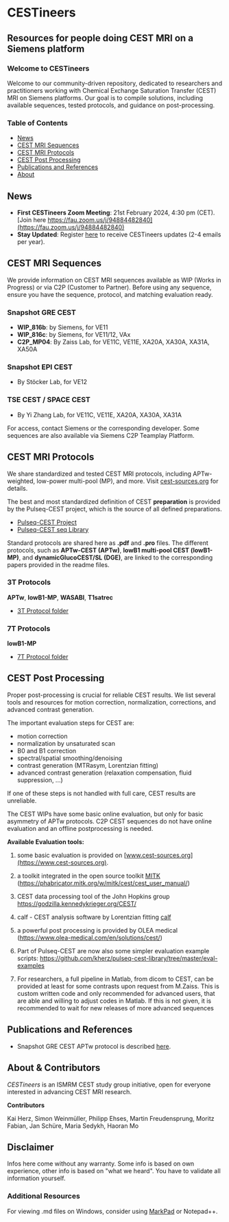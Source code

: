 # CESTineers

## Resources for people doing CEST MRI on a Siemens platform

### Welcome to CESTineers
Welcome to our community-driven repository, dedicated to researchers and practitioners working with Chemical Exchange Saturation Transfer (CEST) MRI on Siemens platforms. Our goal is to compile solutions, including available sequences, tested protocols, and guidance on post-processing.

### Table of Contents
- [News](#news)
- [CEST MRI Sequences](#cest-mri-sequences)
- [CEST MRI Protocols](#cest-mri-protocols)
- [CEST Post Processing](#cest-post-processing)
- [Publications and References](#publications-and-references)
- [About](#about--contributors)

## News
- **First CESTineers Zoom Meeting**: 21st February 2024, 4:30 pm (CET). [Join here https://fau.zoom.us/j/94884482840](https://fau.zoom.us/j/94884482840)
- **Stay Updated**: Register [here](https://forms.gle/d2gtuLn5xvVgeAZY8) to receive CESTineers updates (2-4 emails per year).

## CEST MRI Sequences
We provide information on CEST MRI sequences available as WIP (Works in Progress) or via C2P (Customer to Partner). Before using any sequence, ensure you have the sequence, protocol, and matching evaluation ready. 

### Snapshot GRE CEST
- **WIP_816b**: by Siemens, for VE11 
- **WIP_816c**: by Siemens, for VE11/12, VAx 
- **C2P_MP04**: By Zaiss Lab, for VE11C, VE11E, XA20A, XA30A, XA31A, XA50A
### Snapshot EPI CEST
- By Stöcker Lab, for VE12

### TSE CEST / SPACE CEST
- By Yi Zhang Lab, for VE11C, VE11E, XA20A, XA30A, XA31A

For access, contact Siemens or the corresponding developer. Some sequences are also available via Siemens C2P Teamplay Platform.

## CEST MRI Protocols
We share standardized and tested CEST MRI protocols, including APTw-weighted, low-power multi-pool (MP), and more. Visit [cest-sources.org](http://cest-sources.org/doku.php?id=standard_cest_protocols) for details.

The best and most standardized definition of CEST **preparation** is provided by the Pulseq-CEST project, which is the source of all defined preparations.

- [Pulseq-CEST Project](https://pulseq-cest.github.io/)
- [Pulseq-CEST seq Library](https://github.com/kherz/pulseq-cest-library/tree/master/seq-library)

Standard protocols are shared here as **.pdf** and **.pro** files. The different protocols, such as **APTw-CEST (APTw)**, **lowB1 multi-pool CEST (lowB1-MP)**, and **dynamicGlucoCEST/SL (DGE)**, are linked to the corresponding papers provided in the readme files.

### 3T Protocols
**APTw**, **lowB1-MP**, **WASABI**, **T1satrec**
- [3T Protocol folder](prot/3T/)

### 7T Protocols
**lowB1-MP**
- [7T Protocol folder](prot/7T/)

## CEST Post Processing
Proper post-processing is crucial for reliable CEST results. We list several tools and resources for motion correction, normalization, corrections, and advanced contrast generation.

The important evaluation steps for CEST are:
 - motion correction
 - normalization by unsaturated scan
 - B0 and B1 correction
 - spectral/spatial smoothing/denoising
 - contrast generation (MTRasym, Lorentzian fitting)
 - advanced contrast generation (relaxation compensation, fluid suppression, ...)
 
 If one of these steps is not handled with full care, CEST results are unreliable.

The CEST WIPs have some basic online evaluation, but only for  basic asymmetry of APTw protocols.
C2P CEST sequences do not have online evaluation and an offline postprocessing is needed.

**Available Evaluation tools:**

 1. some basic evaluation is provided on [www.cest-sources.org](https://www.cest-sources.org).
 
 2. a toolkit integrated in the open source toolkit [MITK](https://www.mitk.org/wiki/The_Medical_Imaging_Interaction_Toolkit_(MITK))
    (https://phabricator.mitk.org/w/mitk/cest/cest_user_manual/)
 3.  CEST data processing tool of the John Hopkins group https://godzilla.kennedykrieger.org/CEST/  

 4. calf - CEST analysis software by Lorentzian fitting  [calf](https://github.com/MPR-UKD/calf)
 
 5. a powerful post processing is provided by OLEA medical (https://www.olea-medical.com/en/solutions/cest/)
    
 7. Part of Pulseq-CEST are now also some simpler evaluation example scripts:  https://github.com/kherz/pulseq-cest-library/tree/master/eval-examples
 
 8. For researchers, a full pipeline in Matlab, from dicom to CEST, can be provided at least for some contrasts upon request from M.Zaiss.
 This is custom written code and only recommended for advanced users, that are able and willing to adjust codes in Matlab.
 If this is not given, it is recommended to wait for new releases of more advanced sequences

## Publications and References
- Snapshot GRE CEST APTw protocol is described [here](https://arxiv.org/abs/2207.00261).

## About & Contributors
*CESTineers* is an ISMRM CEST study group initiative, open for everyone interested in advancing CEST MRI research.

**Contributors**

Kai Herz,
Simon Weinmüller,
Philipp Ehses,
Martin Freudensprung,
Moritz Fabian,
Jan Schüre,
Maria Sedykh,
Haoran Mo

## Disclaimer
Infos here come without any warranty. Some info is based on own experience, other info is based on "what we heard". You have to validate all information yourself.


### Additional Resources
For viewing .md files on Windows, consider using [MarkPad](https://www.microsoft.com/en-us/p/markpad/9wzdncrdcfsb) or Notepad++.
